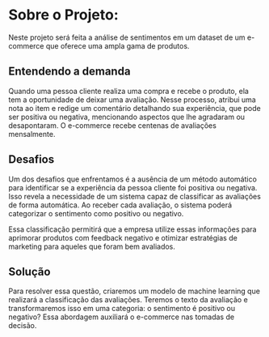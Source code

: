 # Sobre o Projeto:
Neste projeto será feita a análise de sentimentos em um dataset de um e-commerce que oferece uma ampla gama de produtos.

## Entendendo a demanda
Quando uma pessoa cliente realiza uma compra e recebe o produto, ela tem a oportunidade de deixar uma avaliação.
Nesse processo, atribui uma nota ao item e redige um comentário detalhando sua experiência, que pode ser positiva ou negativa, mencionando aspectos que lhe agradaram ou desapontaram. O e-commerce recebe centenas de avaliações mensalmente.

## Desafios
Um dos desafios que enfrentamos é a ausência de um método automático para identificar se a experiência da pessoa cliente foi positiva ou negativa. Isso revela a necessidade de um sistema capaz de classificar as avaliações de forma automática. Ao receber cada avaliação, o sistema poderá categorizar o sentimento como positivo ou negativo.

Essa classificação permitirá que a empresa utilize essas informações para aprimorar produtos com feedback negativo e otimizar estratégias de marketing para aqueles que foram bem avaliados.

## Solução
Para resolver essa questão, criaremos um modelo de machine learning que realizará a classificação das avaliações. Teremos o texto da avaliação e transformaremos isso em uma categoria: o sentimento é positivo ou negativo? Essa abordagem auxiliará o e-commerce nas tomadas de decisão.

